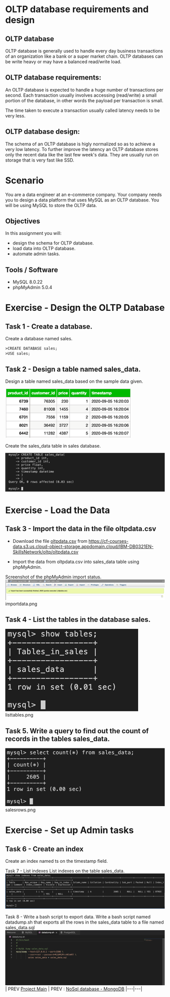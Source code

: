 # OLTP database requirements and design


## OLTP database
OLTP database is generally used to handle every day business transactions of an organization like a bank or a super market chain. OLTP databases can be write heavy or may have a balanced read/write load.

## OLTP database requirements:
An OLTP database is expected to handle a huge number of transactions per second. Each transaction usually involves accessing (read/write) a small portion of the database, in other words the payload per transaction is small.

The time taken to execute a transaction usually called latency needs to be very less.

## OLTP database design:
The schema of an OLTP database is higly normalized so as to achieve a very low latency. To further improve the latency an OLTP database stores only the recent data like the last few week's data. They are usually run on storage that is very fast like SSD.

# Scenario
You are a data engineer at an e-commerce company. Your company needs you to design a data platform that uses MySQL as an OLTP database. You will be using MySQL to store the OLTP data.

## Objectives
In this assignment you will:

- design the schema for OLTP database.
- load data into OLTP database.
- automate admin tasks.

## Tools / Software
- MySQL 8.0.22
- phpMyAdmin 5.0.4

# Exercise - Design the OLTP Database
## Task 1 - Create a database.
Create a database named sales.
```
>CREATE DATABASE sales;
>USE sales;
```

## Task 2 - Design a table named sales_data.
Design a table named sales_data based on the sample data given.

![MySQL sample table](sampledata.png)


Create the sales_data table in sales database.

![MySQL create sales_data table](workscreenshots/createtable.png)

# Exercise - Load the Data

## Task 3 - Import the data in the file oltpdata.csv
- Download the file [oltpdata.csv](oltpdata.csv) from https://cf-courses-data.s3.us.cloud-object-storage.appdomain.cloud/IBM-DB0321EN-SkillsNetwork/oltp/oltpdata.csv

- Import the data from oltpdata.csv into sales_data table using phpMyAdmin.

Screenshot of the phpMyAdmin import status.
![Screenshot of the phpMyAdmin import status](workscreenshots/importdata.png)
importdata.png


## Task 4 - List the tables in the database sales.

![screenshot of the command you used and the output](workscreenshots/listtables.png)
listtables.png

## Task 5. Write a query to find out the count of records in the tables sales_data.

![query to find out the count of records in the tables sales_data](workscreenshots/salesrows.png)
salesrows.png

# Exercise - Set up Admin tasks
## Task 6 - Create an index
Create an index named ts on the timestamp field.

Task 7 - List indexes
List indexes on the table sales_data.
![List indexes on the table sales_data](workscreenshots/listindexes.png)

Task 8 - Write a bash script to export data.
Write a bash script named datadump.sh that exports all the rows in the sales_data table to a file named sales_data.sql
![bash script named datadump.sh that exports all the rows in the sales_data table](workscreenshots/exportdata.png)
|  PREV  [Project Main](Project.md)  | PREV : [NoSql database - MongoDB](NoSQL.md)
|---|---|
